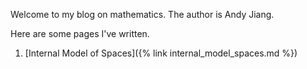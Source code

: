Welcome to my blog on mathematics. The author is Andy Jiang.

Here are some pages I've written.

1) [Internal Model of Spaces]({% link internal_model_spaces.md %})
